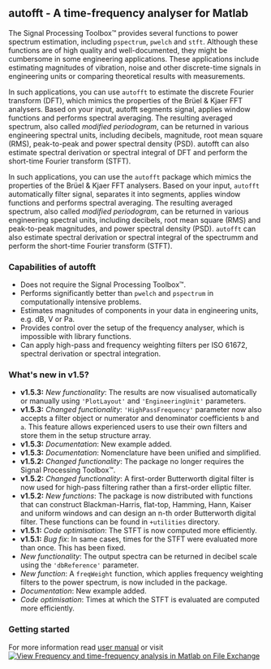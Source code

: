 ## autofft - A time-frequency analyser for Matlab
The Signal Processing Toolbox™ provides several functions to power spectrum estimation, including `pspectrum`, `pwelch` and `stft`. Although these functions are of high quality and well-documented, they might be cumbersome in some engineering applications. These applications include estimating magnitudes of vibration, noise and other discrete-time signals in engineering units or comparing theoretical results with measurements.

In such applications, you can use `autofft` to estimate the discrete Fourier transform (DFT), which mimics the properties of the Brüel & Kjaer FFT analysers. Based on your input, autofft segments signal, applies window functions and performs spectral averaging. The resulting averaged spectrum, also called _modified periodogram_, can be returned in various engineering spectral units, including decibels, magnitude, root mean square (RMS), peak-to-peak and power spectral density (PSD). autofft can also estimate spectral derivation or spectral integral of DFT and perform the short-time Fourier transform (STFT).

In such applications, you can use the `autofft` package which mimics the properties of the Brüel & Kjaer FFT analysers. Based on your input, `autofft` automatically filter signal, separates it into segments, applies window functions and performs spectral averaging. The resulting averaged spectrum, also called _modified periodogram_, can be returned in various engineering spectral units, including decibels, root mean square (RMS) and peak-to-peak magnitudes, and power spectral density (PSD). `autofft` can also estimate spectral derivation or spectral integral of the spectrumm and perform the short-time Fourier transform (STFT).

### Capabilities of autofft
- Does not require the Signal Processing Toolbox™.
- Performs significantly better than `pwelch` and `pspectrum` in computationally intensive problems.
- Estimates magnitudes of components in your data in engineering units, e.g. dB, V or Pa.
- Provides control over the setup of the frequency analyser, which is impossible with library functions.
- Can apply high-pass and frequency weighting filters per ISO 61672, spectral derivation or spectral integration.

### What's new in v1.5?
- __v1.5.3:__ _New functionality_: The results are now visualised automatically or manually using `'PlotLayout'` and `'EngineeringUnit'` parameters.
- __v1.5.3:__ _Changed functionality_: `'HighPassFrequency'` parameter now also accepts a filter object or numerator and denominator coefficients `b` and `a`. This feature allows experienced users to use their own filters and store them in the setup structure array.
- __v1.5.3:__ _Documentation_: New example added.
- __v1.5.3:__ _Documentation_: Nomenclature have been unified and simplified.
- __v1.5.2:__ _Changed functionality_: The package no longer requires the Signal Processing Toolbox™.
- __v1.5.2:__ _Changed functionality_: A first-order Butterworth digital filter is now used for high-pass filtering rather than a first-order elliptic filter.
- __v1.5.2:__ _New functions_: The package is now distributed with functions that can construct Blackman-Harris, flat-top, Hamming, Hann, Kaiser and uniform windows and can design an n-th order Butterworth digital filter. These functions can be found in `+utilities` directory.
- __v1.5.1:__ _Code optimisation_: The STFT is now computed more efficiently.
- __v1.5.1:__ _Bug fix_: In same cases, times for the STFT were evaluated more than once. This has been fixed.
- _New functionality_: The output spectra can be returned in decibel scale using the `'dbReference'` parameter.
- _New function_: A `freqWeight` function, which applies frequency weighting filters to the power spectrum, is now included in the package.
- _Documentation_: New example added.
- _Code optimisation_: Times at which the STFT is evaluated are computed more efficiently.

### Getting started

For more information read [user manual](https://github.com/LubosSmolik/autofft/blob/master/user_manual.pdf) or visit  [![View Frequency and time-frequency analysis in Matlab on File Exchange](https://www.mathworks.com/matlabcentral/images/matlab-file-exchange.svg)](https://www.mathworks.com/matlabcentral/fileexchange/69534-frequency-and-time-frequency-analysis-in-matlab)
